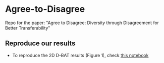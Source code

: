 # Agree-to-Disagree
Repo for the paper: "Agree to Disagree: Diversity through Disagreement for Better Transferability"

## Reproduce our results

* To reproduce the 2D D-BAT results (Figure 1), check [this notebook](todo)
